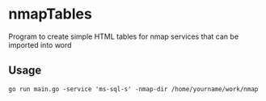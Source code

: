 # nmapTables

Program to create simple HTML tables for nmap services that can be imported into word

## Usage

```shell
go run main.go -service 'ms-sql-s' -nmap-dir /home/yourname/work/nmap
```
